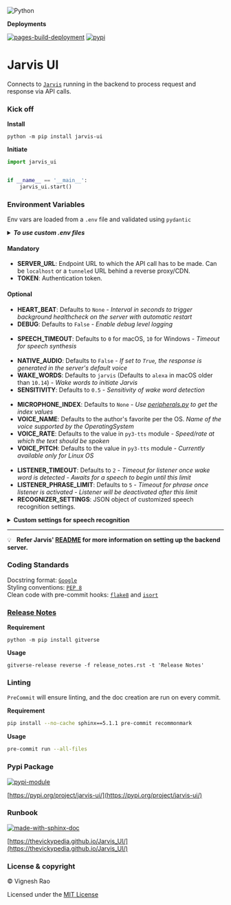 ![Python](https://img.shields.io/badge/python-3.8%20%7C%203.9%20%7C%203.10%20%7C%203.11-blue)

**Deployments**

[![pages-build-deployment](https://github.com/thevickypedia/Jarvis_UI/actions/workflows/pages/pages-build-deployment/badge.svg)](https://github.com/thevickypedia/Jarvis_UI/actions/workflows/pages/pages-build-deployment)
[![pypi](https://github.com/thevickypedia/Jarvis_UI/actions/workflows/python-publish.yml/badge.svg)](https://github.com/thevickypedia/Jarvis_UI/actions/workflows/python-publish.yml)

# Jarvis UI

Connects to [`Jarvis`](https://github.com/thevickypedia/Jarvis/blob/master/jarvis/api/fast.py) running in the backend to process request and response via API calls.

### Kick off
**Install**
```shell
python -m pip install jarvis-ui
```

**Initiate**
```python
import jarvis_ui


if __name__ == '__main__':
    jarvis_ui.start()
```

### Environment Variables
Env vars are loaded from a `.env` file and validated using `pydantic`
<details>
<summary><strong><i>To use custom .env files</i></strong></summary>

To use a custom `.env` file, set the filename to the env var `env_file` before importing `jarvis_ui` module.

```python
import os
os.environ['env_file'] = "jarvis_ui.env"

import jarvis_ui

if __name__ == '__main__':
    jarvis_ui.start()
```

</details>

#### Mandatory
- **SERVER_URL**: Endpoint URL to which the API call has to be made. Can be `localhost` or a `tunneled` URL behind a reverse proxy/CDN.
- **TOKEN**: Authentication token.

#### Optional
- **HEART_BEAT**: Defaults to `None` - _Interval in seconds to trigger background healthcheck on the server with automatic restart_
- **DEBUG**: Defaults to `False` - _Enable debug level logging_
<br><br>
- **SPEECH_TIMEOUT**: Defaults to `0` for macOS, `10` for Windows - _Timeout for speech synthesis_
<br><br>
- **NATIVE_AUDIO**: Defaults to `False` - _If set to `True`, the response is generated in the server's default voice_
- **WAKE_WORDS**: Defaults to `jarvis` (Defaults to `alexa` in macOS older than `10.14`) - _Wake words to initiate Jarvis_
- **SENSITIVITY**: Defaults to `0.5` - _Sensitivity of wake word detection_
<br><br>
- **MICROPHONE_INDEX**: Defaults to `None` - _Use [peripherals.py](https://github.com/thevickypedia/Jarvis_UI/blob/main/modules/peripherals.py) to get the index values_
- **VOICE_NAME**: Defaults to the author's favorite per the OS. _Name of the voice supported by the OperatingSystem_
- **VOICE_RATE**: Defaults to the value in `py3-tts` module - _Speed/rate at which the text should be spoken_
- **VOICE_PITCH**: Defaults to the value in `py3-tts` module - _Currently available only for Linux OS_
<br><br>
- **LISTENER_TIMEOUT**: Defaults to `2` - _Timeout for listener once wake word is detected - Awaits for a speech to begin until this limit_
- **LISTENER_PHRASE_LIMIT**: Defaults to `5` - _Timeout for phrase once listener is activated - Listener will be deactivated after this limit_
- **RECOGNIZER_SETTINGS**: JSON object of customized speech recognition settings.

<details>
<summary><strong>Custom settings for speech recognition</strong></summary>

The default values for **RECOGNIZER_SETTINGS** are customized according to the author's voice pitch.
Please use [test_listener.py](https://github.com/thevickypedia/Jarvis_UI/blob/main/test_listener.py) to figure out the suitable values in a trial and error method.

Sample settings (formatted as JSON object)<br>

**RECOGNIZER_SETTINGS**: `'{"energy_threshold": 1100, "dynamic_energy_threshold": false, "pause_threshold": 1, "phrase_threshold": 0.1}'`

**Description**
- **energy_threshold**: Minimum audio energy to consider for recording. Greater the value, louder the voice should be.
- **dynamic_energy_threshold**: Change considerable audio **energy_threshold** dynamically.
- **pause_threshold**: Seconds of non-speaking audio before a phrase is considered complete.
- **phrase_threshold**: Minimum seconds of speaking audio before it can be considered a phrase - values below this are ignored. This helps to filter out clicks and pops.
- **non_speaking_duration**: Seconds of non-speaking audio to keep on both sides of the recording.

</details>

---

:bulb: &nbsp; **Refer Jarvis' [README](https://github.com/thevickypedia/Jarvis/blob/master/README.md) for more information on setting up the backend server.**

### Coding Standards
Docstring format: [`Google`](https://google.github.io/styleguide/pyguide.html#38-comments-and-docstrings) <br>
Styling conventions: [`PEP 8`](https://www.python.org/dev/peps/pep-0008/) <br>
Clean code with pre-commit hooks: [`flake8`](https://flake8.pycqa.org/en/latest/) and
[`isort`](https://pycqa.github.io/isort/)

### [Release Notes](https://github.com/thevickypedia/Jarvis_UI/blob/main/release_notes.rst)
**Requirement**
```shell
python -m pip install gitverse
```

**Usage**
```shell
gitverse-release reverse -f release_notes.rst -t 'Release Notes'
```

### Linting
`PreCommit` will ensure linting, and the doc creation are run on every commit.

**Requirement**
<br>
```bash
pip install --no-cache sphinx==5.1.1 pre-commit recommonmark
```

**Usage**
<br>
```bash
pre-commit run --all-files
```

### Pypi Package
[![pypi-module](https://img.shields.io/badge/Software%20Repository-pypi-1f425f.svg)](https://packaging.python.org/tutorials/packaging-projects/)

[https://pypi.org/project/jarvis-ui/](https://pypi.org/project/jarvis-ui/)

### Runbook
[![made-with-sphinx-doc](https://img.shields.io/badge/Code%20Docs-Sphinx-1f425f.svg)](https://www.sphinx-doc.org/en/master/man/sphinx-autogen.html)

[https://thevickypedia.github.io/Jarvis_UI/](https://thevickypedia.github.io/Jarvis_UI/)

### License & copyright

&copy; Vignesh Rao

Licensed under the [MIT License](https://github.com/thevickypedia/Jarvis_UI/blob/main/LICENSE)
